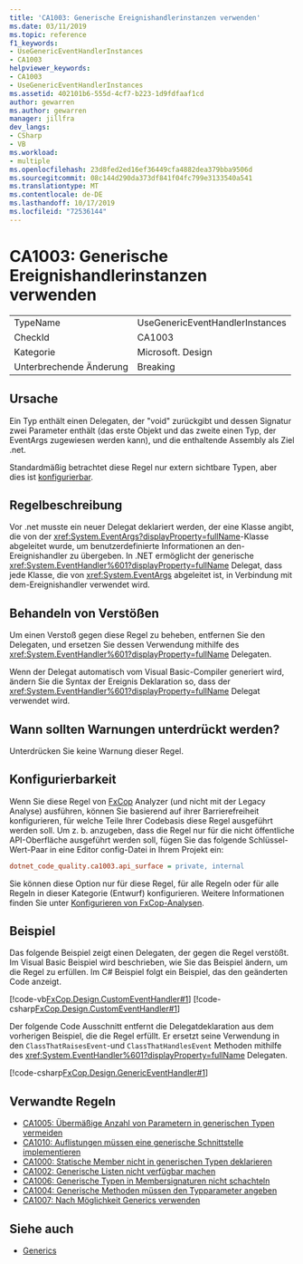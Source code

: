 ```yaml
---
title: 'CA1003: Generische Ereignishandlerinstanzen verwenden'
ms.date: 03/11/2019
ms.topic: reference
f1_keywords:
- UseGenericEventHandlerInstances
- CA1003
helpviewer_keywords:
- CA1003
- UseGenericEventHandlerInstances
ms.assetid: 402101b6-555d-4cf7-b223-1d9fdfaaf1cd
author: gewarren
ms.author: gewarren
manager: jillfra
dev_langs:
- CSharp
- VB
ms.workload:
- multiple
ms.openlocfilehash: 23d8fed2ed16ef36449cfa4882dea379bba9506d
ms.sourcegitcommit: 08c144d290da373df841f04fc799e3133540a541
ms.translationtype: MT
ms.contentlocale: de-DE
ms.lasthandoff: 10/17/2019
ms.locfileid: "72536144"
---
```

# <a name="ca1003-use-generic-event-handler-instances"></a>CA1003: Generische Ereignishandlerinstanzen verwenden

|||
|-|-|
|TypeName|UseGenericEventHandlerInstances|
|CheckId|CA1003|
|Kategorie|Microsoft. Design|
|Unterbrechende Änderung|Breaking|

## <a name="cause"></a>Ursache

Ein Typ enthält einen Delegaten, der "void" zurückgibt und dessen Signatur zwei Parameter enthält (das erste Objekt und das zweite einen Typ, der EventArgs zugewiesen werden kann), und die enthaltende Assembly als Ziel .net.

Standardmäßig betrachtet diese Regel nur extern sichtbare Typen, aber dies ist [konfigurierbar](#configurability).

## <a name="rule-description"></a>Regelbeschreibung

Vor .net musste ein neuer Delegat deklariert werden, der eine Klasse angibt, die von der <xref:System.EventArgs?displayProperty=fullName>-Klasse abgeleitet wurde, um benutzerdefinierte Informationen an den-Ereignishandler zu übergeben. In .NET ermöglicht der generische <xref:System.EventHandler%601?displayProperty=fullName> Delegat, dass jede Klasse, die von <xref:System.EventArgs> abgeleitet ist, in Verbindung mit dem-Ereignishandler verwendet wird.

## <a name="how-to-fix-violations"></a>Behandeln von Verstößen

Um einen Verstoß gegen diese Regel zu beheben, entfernen Sie den Delegaten, und ersetzen Sie dessen Verwendung mithilfe des <xref:System.EventHandler%601?displayProperty=fullName> Delegaten.

Wenn der Delegat automatisch vom Visual Basic-Compiler generiert wird, ändern Sie die Syntax der Ereignis Deklaration so, dass der <xref:System.EventHandler%601?displayProperty=fullName> Delegat verwendet wird.

## <a name="when-to-suppress-warnings"></a>Wann sollten Warnungen unterdrückt werden?

Unterdrücken Sie keine Warnung dieser Regel.

## <a name="configurability"></a>Konfigurierbarkeit

Wenn Sie diese Regel von [FxCop](install-fxcop-analyzers.md) Analyzer (und nicht mit der Legacy Analyse) ausführen, können Sie basierend auf ihrer Barrierefreiheit konfigurieren, für welche Teile Ihrer Codebasis diese Regel ausgeführt werden soll. Um z. b. anzugeben, dass die Regel nur für die nicht öffentliche API-Oberfläche ausgeführt werden soll, fügen Sie das folgende Schlüssel-Wert-Paar in eine Editor config-Datei in Ihrem Projekt ein:

```ini
dotnet_code_quality.ca1003.api_surface = private, internal
```

Sie können diese Option nur für diese Regel, für alle Regeln oder für alle Regeln in dieser Kategorie (Entwurf) konfigurieren. Weitere Informationen finden Sie unter [Konfigurieren von FxCop-Analysen](configure-fxcop-analyzers.md).

## <a name="example"></a>Beispiel

Das folgende Beispiel zeigt einen Delegaten, der gegen die Regel verstößt. Im Visual Basic Beispiel wird beschrieben, wie Sie das Beispiel ändern, um die Regel zu erfüllen. Im C# Beispiel folgt ein Beispiel, das den geänderten Code anzeigt.

[!code-vb[FxCop.Design.CustomEventHandler#1](../code-quality/codesnippet/VisualBasic/ca1003-use-generic-event-handler-instances_1.vb)]
[!code-csharp[FxCop.Design.CustomEventHandler#1](../code-quality/codesnippet/CSharp/ca1003-use-generic-event-handler-instances_1.cs)]

Der folgende Code Ausschnitt entfernt die Delegatdeklaration aus dem vorherigen Beispiel, die die Regel erfüllt. Er ersetzt seine Verwendung in den `ClassThatRaisesEvent`-und `ClassThatHandlesEvent` Methoden mithilfe des <xref:System.EventHandler%601?displayProperty=fullName> Delegaten.

[!code-csharp[FxCop.Design.GenericEventHandler#1](../code-quality/codesnippet/CSharp/ca1003-use-generic-event-handler-instances_2.cs)]

## <a name="related-rules"></a>Verwandte Regeln

- [CA1005: Übermäßige Anzahl von Parametern in generischen Typen vermeiden](../code-quality/ca1005.md)
- [CA1010: Auflistungen müssen eine generische Schnittstelle implementieren](../code-quality/ca1010.md)
- [CA1000: Statische Member nicht in generischen Typen deklarieren](../code-quality/ca1000.md)
- [CA1002: Generische Listen nicht verfügbar machen](../code-quality/ca1002.md)
- [CA1006: Generische Typen in Membersignaturen nicht schachteln](../code-quality/ca1006.md)
- [CA1004: Generische Methoden müssen den Typparameter angeben](../code-quality/ca1004.md)
- [CA1007: Nach Möglichkeit Generics verwenden](../code-quality/ca1007.md)

## <a name="see-also"></a>Siehe auch

- [Generics](/dotnet/csharp/programming-guide/generics/index)
